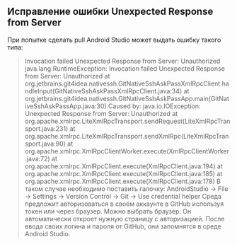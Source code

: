 ## Исправление ошибки Unexpected Response from Server
При попытке сделать pull Android Studio может выдать ошибку такого типа:
>Invocation failed Unexpected Response from Server:  Unauthorized
>        java.lang.RuntimeException: Invocation failed Unexpected Response from Server:  Unauthorized
>        at org.jetbrains.git4idea.nativessh.GitNativeSshAskPassXmlRpcClient.handleInput(GitNativeSshAskPassXmlRpcClient.java:34)
>        at org.jetbrains.git4idea.nativessh.GitNativeSshAskPassApp.main(GitNativeSshAskPassApp.java:30)
>        Caused by: java.io.IOException: Unexpected Response from Server:  Unauthorized
>        at org.apache.xmlrpc.LiteXmlRpcTransport.sendRequest(LiteXmlRpcTransport.java:231)
>        at org.apache.xmlrpc.LiteXmlRpcTransport.sendXmlRpc(LiteXmlRpcTransport.java:90)
>        at org.apache.xmlrpc.XmlRpcClientWorker.execute(XmlRpcClientWorker.java:72)
>        at org.apache.xmlrpc.XmlRpcClient.execute(XmlRpcClient.java:194)
>        at org.apache.xmlrpc.XmlRpcClient.execute(XmlRpcClient.java:185)
>        at org.apache.xmlrpc.XmlRpcClient.execute(XmlRpcClient.java:178)
В таком случае необходимо поставить галочку:
AndroidStudio -> File -> Settings -> Version Control -> Git ->  Use credential helper
Среда предложит авторизоваться в своём аккаунте в GitHub используя токен или через браузер.
Можно выбрать браузер. Он автоматически откроет нужную страницу с авторизацией. 
После ввода своих логина и пароля от GitHub, они запомнятся в среде Android Studio.
